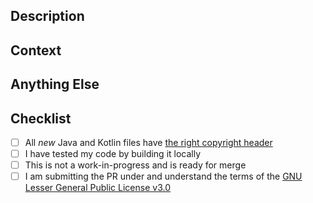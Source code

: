 <!-- Anything that looks like this is a comment and can't be seen after creating your pull request! -->
## Description  
<!-- A description of your change.  Keep it short. -->  

## Context  
<!-- If this fixes an issue, link it here. -->  

## Anything Else  
<!-- Put anything else relevant to this pull request here. -->

## Checklist  
<!-- Please make sure your pull request fits all of the following criteria: -->
- [ ] All *new* Java and Kotlin files have [the right copyright header](https://github.com/HyperiumClient/Hyperium/docs/Copyright.md)  
- [ ] I have tested my code by building it locally  
- [ ] This is not a work-in-progress and is ready for merge  
- [ ] I am submitting the PR under and understand the terms of the [GNU Lesser General Public License v3.0](https://github.com/HyperiumClient/Hyperium/blob/master/LICENSE)  
